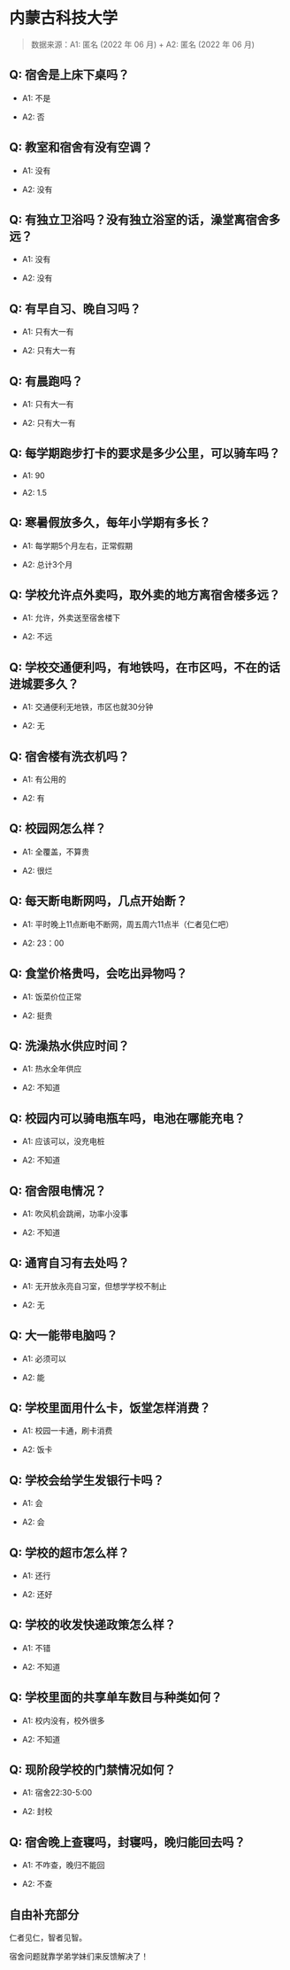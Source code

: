 # 内蒙古科技大学

> 数据来源：A1: 匿名 (2022 年 06 月) + A2: 匿名 (2022 年 06 月)

## Q: 宿舍是上床下桌吗？

- A1: 不是

- A2: 否

## Q: 教室和宿舍有没有空调？

- A1: 没有

- A2: 没有

## Q: 有独立卫浴吗？没有独立浴室的话，澡堂离宿舍多远？

- A1: 没有

- A2: 没有

## Q: 有早自习、晚自习吗？

- A1: 只有大一有

- A2: 只有大一有

## Q: 有晨跑吗？

- A1: 只有大一有

- A2: 只有大一有

## Q: 每学期跑步打卡的要求是多少公里，可以骑车吗？

- A1: 90

- A2: 1.5

## Q: 寒暑假放多久，每年小学期有多长？

- A1: 每学期5个月左右，正常假期

- A2: 总计3个月

## Q: 学校允许点外卖吗，取外卖的地方离宿舍楼多远？

- A1: 允许，外卖送至宿舍楼下

- A2: 不远

## Q: 学校交通便利吗，有地铁吗，在市区吗，不在的话进城要多久？

- A1: 交通便利无地铁，市区也就30分钟

- A2: 无

## Q: 宿舍楼有洗衣机吗？

- A1: 有公用的

- A2: 有

## Q: 校园网怎么样？

- A1: 全覆盖，不算贵

- A2: 很烂

## Q: 每天断电断网吗，几点开始断？

- A1: 平时晚上11点断电不断网，周五周六11点半（仁者见仁吧）

- A2: 23：00

## Q: 食堂价格贵吗，会吃出异物吗？

- A1: 饭菜价位正常

- A2: 挺贵

## Q: 洗澡热水供应时间？

- A1: 热水全年供应

- A2: 不知道

## Q: 校园内可以骑电瓶车吗，电池在哪能充电？

- A1: 应该可以，没充电桩

- A2: 不知道

## Q: 宿舍限电情况？

- A1: 吹风机会跳闸，功率小没事

- A2: 不知道

## Q: 通宵自习有去处吗？

- A1: 无开放永亮自习室，但想学学校不制止

- A2: 无

## Q: 大一能带电脑吗？

- A1: 必须可以

- A2: 能

## Q: 学校里面用什么卡，饭堂怎样消费？

- A1: 校园一卡通，刷卡消费

- A2: 饭卡

## Q: 学校会给学生发银行卡吗？

- A1: 会

- A2: 会

## Q: 学校的超市怎么样？

- A1: 还行

- A2: 还好

## Q: 学校的收发快递政策怎么样？

- A1: 不错

- A2: 不知道

## Q: 学校里面的共享单车数目与种类如何？

- A1: 校内没有，校外很多

- A2: 不知道

## Q: 现阶段学校的门禁情况如何？

- A1: 宿舍22:30-5:00

- A2: 封校

## Q: 宿舍晚上查寝吗，封寝吗，晚归能回去吗？

- A1: 不咋查，晚归不能回

- A2: 不查

## 自由补充部分

仁者见仁，智者见智。

宿舍问题就靠学弟学妹们来反馈解决了！
